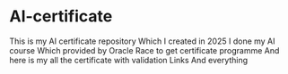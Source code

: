 # AI-certificate
This is my AI certificate repository Which I created in 2025 I done my AI course Which provided by Oracle Race to get certificate programme And here is my all the certificate with validation Links And everything
